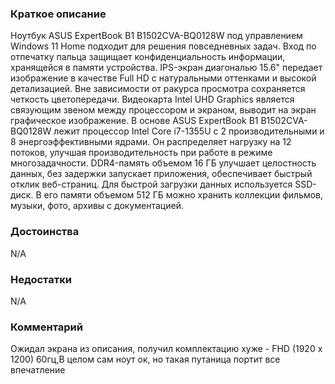### **Краткое описание**
Ноутбук ASUS ExpertBook B1 B1502CVA-BQ0128W под управлением Windows 11 Home подходит для решения повседневных задач. Вход по отпечатку пальца защищает конфиденциальность информации, хранящейся в памяти устройства. IPS-экран диагональю 15.6" передает изображение в качестве Full HD с натуральными оттенками и высокой детализацией. Вне зависимости от ракурса просмотра сохраняется четкость цветопередачи. Видеокарта Intel UHD Graphics является связующим звеном между процессором и экраном, выводит на экран графическое изображение.  В основе ASUS ExpertBook B1 B1502CVA-BQ0128W лежит процессор Intel Core i7-1355U с 2 производительными и 8 энергоэффективными ядрами. Он распределяет нагрузку на 12 потоков, улучшая производительность при работе в режиме многозадачности. DDR4-память объемом 16 ГБ улучшает целостность данных, без задержки запускает приложения, обеспечивает быстрый отклик веб-страниц. Для быстрой загрузки данных используется SSD-диск. В его памяти объемом 512 ГБ можно хранить коллекции фильмов, музыки, фото, архивы с документацией.

### **Достоинства**
N/A

### **Недостатки**
N/A

### **Комментарий**
Ожидал экрана из описания, получил комплектацию хуже - FHD (1920 x 1200) 60гц,В целом сам ноут ок, но такая путаница портит все впечатление
